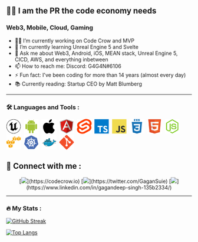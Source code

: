 ## 🦸‍♂️ I am the PR the code economy needs 
### Web3, Mobile, Cloud, Gaming
- 👨‍💻 I’m currently working on Code Crow and MVP
- 🌱 I’m currently learning Unreal Engine 5 and Svelte
- 💬 Ask me about Web3, Android, iOS, MEAN stack, Unreal Engine 5, CICD, AWS, and everything inbetween
- 📫 How to reach me: Discord: G4G4N#6106
- ⚡ Fun fact: I've been coding for more than 14 years (almost every day)
- 📚 Currently reading: Startup CEO by Matt Blumberg

---
### :hammer_and_wrench: Languages and Tools :

<div>
  <img src="https://github.com/devicons/devicon/blob/master/icons/unrealengine/unrealengine-original.svg"  title="Unreal Engine" alt="unreal engine" width="40" height="40"/>&nbsp;
  <img src="https://github.com/devicons/devicon/blob/master/icons/android/android-original.svg"  title="Android" alt="Android" width="40" height="40"/>&nbsp;
  <img src="https://github.com/devicons/devicon/blob/master/icons/apple/apple-original.svg"  title="Apple" alt="Apple" width="40" height="40"/>&nbsp;
  <img src="https://github.com/devicons/devicon/blob/master/icons/angularjs/angularjs-original.svg"  title="Angular" alt="Angular" width="40" height="40"/>&nbsp;
  <img src="https://github.com/devicons/devicon/blob/master/icons/svelte/svelte-original.svg"  title="Svelte" alt="Svelte" width="40" height="40"/>&nbsp;
  <img src="https://github.com/devicons/devicon/blob/master/icons/typescript/typescript-original.svg"  title="Typescript" alt="Typescript" width="40" height="40"/>&nbsp;
  <img src="https://github.com/devicons/devicon/blob/master/icons/javascript/javascript-original.svg" title="JavaScript" alt="JavaScript" width="40" height="40"/>&nbsp;
  <img src="https://github.com/devicons/devicon/blob/master/icons/css3/css3-plain-wordmark.svg"  title="CSS3" alt="CSS" width="40" height="40"/>&nbsp;
  <img src="https://github.com/devicons/devicon/blob/master/icons/html5/html5-original.svg" title="HTML5" alt="HTML" width="40" height="40"/>&nbsp;
  <img src="https://github.com/devicons/devicon/blob/master/icons/nodejs/nodejs-original.svg" title="NodeJS" alt="NodeJS" width="40" height="40"/>&nbsp;
  <img src="https://github.com/devicons/devicon/blob/master/icons/amazonwebservices/amazonwebservices-original.svg" title="AWS" alt="AWS" width="40" height="40"/>&nbsp;
  <img src="https://github.com/devicons/devicon/blob/master/icons/kubernetes/kubernetes-plain.svg" title="Kubernetes" alt="Kubernetes" width="40" height="40"/>&nbsp;     <img src="https://github.com/devicons/devicon/blob/master/icons/docker/docker-original.svg" title="Docker" alt="Docker" width="40" height="40"/>&nbsp;
  <img src="https://github.com/devicons/devicon/blob/master/icons/git/git-original.svg" title="Git" **alt="Git" width="40" height="40"/>
</div>

## 🤝 Connect with me :

<p align = "center">
[<img src="https://img.shields.io/badge/website-%23.svg?&style=for-the-badge&logo=www&logoColor=white%22&color=black" />](https://codecrow.io)
[<img src="https://img.shields.io/badge/twitter-%231DA1F2.svg?&style=for-the-badge&logo=twitter&logoColor=white&color=black" />](https://twitter.com/GaganSuie) 
[<img src="https://img.shields.io/badge/linkedin-%2312100E.svg?&style=for-the-badge&logo=linkedin&logoColor=white&color=black" />](https://www.linkedin.com/in/gagandeep-singh-135b2334/)
</p>

---

### :fire: My Stats :

[![GitHub Streak](http://github-readme-streak-stats.herokuapp.com?user=gagan-suie&theme=dark&background=000000)](https://git.io/streak-stats)

[![Top Langs](https://github-readme-stats.vercel.app/api/top-langs/?username=gagan-suie&layout=compact&theme=vision-friendly-dark)](https://github.com/anuraghazra/github-readme-stats)
